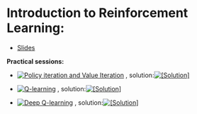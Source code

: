 # Introduction to Reinforcement Learning:

<!-- <iframe width="560" height="315" src="https://www.youtube.com/embed/p5UgZUqgrqQ" title="YouTube video player" frameborder="0" allow="accelerometer; autoplay; clipboard-write; encrypted-media; gyroscope; picture-in-picture" allowfullscreen></iframe> -->

<!-- Optional (last year course on Policy gradients methods):
<iframe width="560" height="315" src="https://www.youtube.com/embed/xadl6kfM5Bk" title="YouTube video player" frameborder="0" allow="accelerometer; autoplay; clipboard-write; encrypted-media; gyroscope; picture-in-picture" allowfullscreen></iframe>



*   [Slides Policy gradients](https://github.com/wikistat/AI-Frameworks/blob/master/slides/Introduction_DRL_PG.pdf)

 -->
*   [Slides](https://drive.google.com/file/d/1ayuwg9HrAoaIX3RF9B3lDCTSfmVikmOj/view?usp=sharing)

**Practical sessions:**

*   [![Policy iteration and Value Iteration](https://colab.research.google.com/assets/colab-badge.svg)](https://colab.research.google.com/github/DavidBert/AIF2024/blob/main/rl/frozen_lake.ipynb)
,  solution:[![[Solution]](https://colab.research.google.com/assets/colab-badge.svg)](https://colab.research.google.com/github/DavidBert/AIF2024/blob/solutions/rl/frozen_lake_solution.ipynb)


*   [![Q-learning](https://colab.research.google.com/assets/colab-badge.svg)](https://colab.research.google.com/github/DavidBert/AIF2024/blob/main/rl/Taxi.ipynb)
, solution:[![[Solution]](https://colab.research.google.com/assets/colab-badge.svg)](https://colab.research.google.com/github/DavidBert/AIF2024/blob/solutions/rl/Taxi_solution.ipynb)


*   [![Deep Q-learning](https://colab.research.google.com/assets/colab-badge.svg)](https://colab.research.google.com/github/DavidBert/AIF2024/blob/main/rl/DQN.ipynb)
, solution:[![[Solution]](https://colab.research.google.com/assets/colab-badge.svg)](https://colab.research.google.com/github/DavidBert/AIF2024/blob/solutions/rl/DQN_solution.ipynb)

